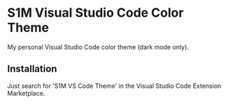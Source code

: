 # S1M Visual Studio Code Color Theme

My personal Visual Studio Code color theme (dark mode only).

## Installation

Just search for 'S1M VS Code Theme' in the Visual Studio Code Extension Marketplace.
